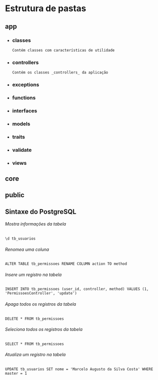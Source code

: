 # Estrutura de pastas
## app
   - ### classes
         Contém classes com características de utilidade
   - ### controllers
         Contém os classes _controllers_ da aplicação
   - ### exceptions
   - ### functions
   - ### interfaces
   - ### models
   - ### traits
   - ### validate
   - ### views
## core
## public

## Sintaxe do PostgreSQL
###### Mostra informações da tabela
`\d tb_usuarios`
###### Renomea uma coluna
`ALTER TABLE tb_permissoes RENAME COLUMN action TO method`
###### Insere um registro na tabela
`INSERT INTO tb_permissoes (user_id, controller, method) VALUES (1, 'PermissoesController', 'update')`
###### Apaga todos os registros da tabela
`DELETE * FROM tb_permissoes`
###### Seleciona todos os registros da tabela
`SELECT * FROM tb_permissoes`
###### Atualiza um registro na tabela
`UPDATE tb_usuarios SET nome = 'Marcelo Augusto da Silva Costa' WHERE master = 1`